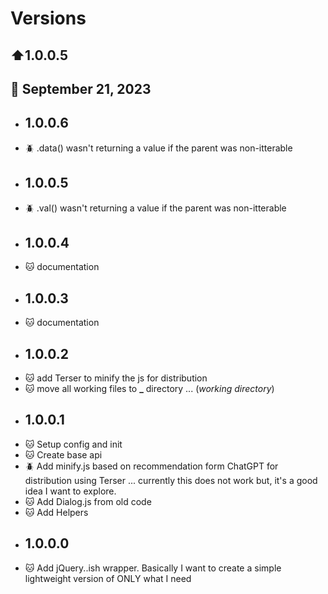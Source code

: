 
  # Versions


## :arrow_up:1.0.0.5

## :date: September 21, 2023

*  ## 1.0.0.6
* :beetle: .data() wasn't returning a value if the parent was non-itterable
*  ## 1.0.0.5
* :beetle: .val() wasn't returning a value if the parent was non-itterable
*  ## 1.0.0.4
* :cat: documentation
*  ## 1.0.0.3
* :cat: documentation
*  ## 1.0.0.2
* :cat: add Terser to minify the js for distribution
* :cat: move all working files to **_** directory ... (*working directory*)
*  ## 1.0.0.1
* :cat: Setup config and init
* :cat: Create base api
* :beetle: Add minify.js based on recommendation form ChatGPT for distribution using Terser ... currently this does not work but, it's a good idea I want to explore.
* :cat: Add Dialog.js from old code
* :cat: Add Helpers
*  ## 1.0.0.0
* :cat: Add jQuery..ish wrapper. Basically I want to create a simple lightweight version of ONLY what I need
